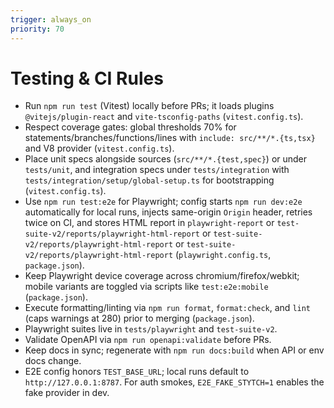 ```yaml
---
trigger: always_on
priority: 70
---
```


# Testing & CI Rules

- Run `npm run test` (Vitest) locally before PRs; it loads plugins `@vitejs/plugin-react` and `vite-tsconfig-paths` (`vitest.config.ts`).
- Respect coverage gates: global thresholds 70% for statements/branches/functions/lines with `include: src/**/*.{ts,tsx}` and V8 provider (`vitest.config.ts`).
- Place unit specs alongside sources (`src/**/*.{test,spec}`) or under `tests/unit`, and integration specs under `tests/integration` with `tests/integration/setup/global-setup.ts` for bootstrapping (`vitest.config.ts`).
- Use `npm run test:e2e` for Playwright; config starts `npm run dev:e2e` automatically for local runs, injects same-origin `Origin` header, retries twice on CI, and stores HTML report in `playwright-report` or `test-suite-v2/reports/playwright-html-report` or `test-suite-v2/reports/playwright-html-report` or `test-suite-v2/reports/playwright-html-report` (`playwright.config.ts`, `package.json`).
- Keep Playwright device coverage across chromium/firefox/webkit; mobile variants are toggled via scripts like `test:e2e:mobile` (`package.json`).
- Execute formatting/linting via `npm run format`, `format:check`, and `lint` (caps warnings at 280) prior to merging (`package.json`).
- Playwright suites live in `tests/playwright` and `test-suite-v2`.
- Validate OpenAPI via `npm run openapi:validate` before PRs.
- Keep docs in sync; regenerate with `npm run docs:build` when API or env docs change.
- E2E config honors `TEST_BASE_URL`; local runs default to `http://127.0.0.1:8787`. For auth smokes, `E2E_FAKE_STYTCH=1` enables the fake provider in dev.
